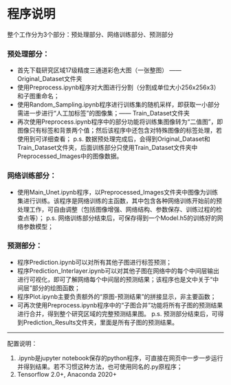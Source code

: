 # 程序说明

整个工作分为3个部分：预处理部分、网络训练部分、预测部分

### 预处理部分：
- 首先下载研究区域17级精度三通道彩色大图（一张整图） —— Original_Dataset文件夹
- 使用Preprocess.ipynb程序对大图进行分割（分割成单位大小256x256x3）和子图重命名；
- 使用Random_Sampling.ipynb程序进行训练集的随机采样，即获取一小部分需进一步进行“人工加标签”的图像集；—— Train_Dataset文件夹
- 再次使用Preprocess.ipynb程序中的部分功能将训练集图像转为“二值图”，即图像只有标签和背景两个值；然后该程序中还包含对特殊图像的标签处理，若使用到可详细查看；
p.s. 数据预处理完成后，会得到Original_Dataset和Train_Dataset文件夹，后面训练部分只使用Train_Dataset文件夹中Preprocessed_Images中的图像数据。

### 网络训练部分：
- 使用Main_Unet.ipynb程序，以Preprocessed_Images文件夹中图像为训练集进行训练。该程序是网络训练的主函数，其中包含各种网络训练开始前的预处理工作，可自由调整（包括图像增强、网络结构、参数保存、训练过程的检查点等）；
p.s. 网络训练部分结束后，可保存得到一个Model.h5的训练好的网络参数模型；

### 预测部分：
- 程序Prediction.ipynb可以对所有其他子图进行标签预测；
- 程序Prediction_Interlayer.ipynb可以对其他子图在网络中的每个中间层输出进行可视化，即可了解网络每个中间层的预测结果；该程序也是文中关于“中间层”部分的绘图函数；
- 程序Plot.ipynb主要负责额外的“原图-预测结果”的拼接显示，非主要函数；
- 可再次使用Preprocess.ipynb程序中的“子图合并”功能将所有子图的预测结果进行合并，得到整个研究区域的完整预测结果图。
p.s. 预测部分结束后，可得到Prediction_Results文件夹，里面是所有子图的预测结果。

----

配置说明：
1. .ipynb是jupyter notebook保存的python程序，可直接在网页中一步一步运行并得到结果。若不习惯这种方法，也可使用同名的.py原程序；
2. Tensorflow 2.0+, Anaconda 2020+
